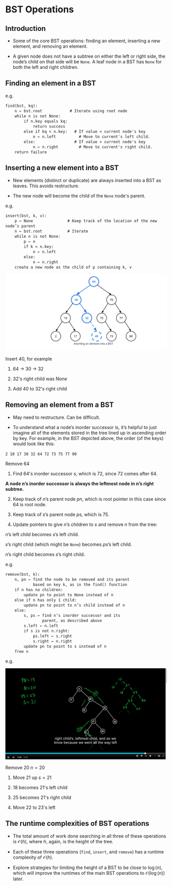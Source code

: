 # BST Operations

## Introduction

- Some of the core BST operations: finding an element, inserting a new element, and removing an element. 

- A given node does not have a subtree on either the left or right side, the node’s child on that side will be `None`. A leaf node in a BST has `None` for both the left and right children. 

## Finding an element in a BST

e.g. 

```{}
find(bst, kq):
	n ← bst.root            # Iterate using root node 
	while n is not None:
		if n.key equals kq:
			return success
		else if kq < n.key:   # If value < current node's key 
			n ← n.left          # Move to current's left child. 
		else:                 # If value > current node's key 
			n ← n.right         # Move to current's right child.
	return failure
```


## Inserting a new element into a BST

- New elements (distinct or duplicate) are always inserted into a BST as leaves. This avoids restructure. 

- The new node will become the child of the `None` node's parent. 

e.g. 

```{}
insert(bst, k, v):
	p ← None               # Keep track of the location of the new node’s parent
	n ← bst.root           # Iterate
	while n is not None:
		p ← n
		if k < n.key:
			n ← n.left
		else:
			n ← n.right
	create a new node as the child of p containing k, v
```

![](insert.png)

Insert 40, for example 

1. 64 -> 30 -> 32 

2. 32's right child was None 

3. Add 40 to 32's right child

## Removing an element from a BST

- May need to restructure. Can be difficult. 

- To understand what a node’s inorder successor is, it’s helpful to just imagine all of the elements stored in the tree lined up in ascending order by key. For example, in the BST depicted above, the order (of the keys) would look like this:

`2 10 17 30 32 64 72 73 75 77 90`

Remove 64 

1. Find 64's inorder successor $s$, which is 72, since 72 comes after 64. 

**A node n’s inorder successor is always the leftmost node in n’s right subtree.** 

2. Keep track of $n$’s parent node $pn$, which is root pointer in this case since 64 is root node. 

3. Keep track of $s$’s parent node $ps$, which is 75. 

4. Update pointers to give $n$’s children to $s$ and remove $n$ from the tree: 

$n$’s left child becomes $s$’s left child.

$s$’s right child (which might be `None`) becomes $ps$’s left child.

$n$’s right child becomes $s$’s right child.

e.g. 

```{}
remove(bst, k):
	n, pn ← find the node to be removed and its parent
			based on key k, as in the find() function
	if n has no children:
		update pn to point to None instead of n
	else if n has only 1 child:
		update pn to point to n’s child instead of n
	else:
		s, ps ← find n’s inorder successor and its
				parent, as described above
		s.left ← n.left
		if s is not n.right: 
			ps.left ← s.right
			s.right ← n.right
		update pn to point to s instead of n
	free n
```

e.g. 

![](remove.png)

Remove 20 $n = 20$

1. Move 21 up $s = 21$

2. 18 becomes 21's left child 

3. 25 becomes 21's right child

4. Move 22 to 23's left 


## The runtime complexities of BST operations

- The total amount of work done searching in all three of these operations is $\mathcal{O}(h)$, where $h$, again, is the height of the tree.

- Each of these three operations (`find`, `insert`, and `remove`) has a runtime complexity of $\mathcal{O}(h)$.

- Explore strategies for limiting the height of a BST to be close to $\log(n)$, which will improve the runtimes of the main BST operations to $\mathcal{O}(\log(n))$ later.

